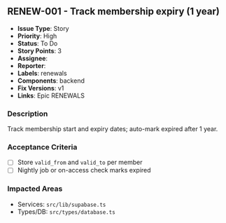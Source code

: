 ## RENEW-001 - Track membership expiry (1 year)

- **Issue Type**: Story
- **Priority**: High
- **Status**: To Do
- **Story Points**: 3
- **Assignee**: 
- **Reporter**: 
- **Labels**: renewals
- **Components**: backend
- **Fix Versions**: v1
- **Links**: Epic RENEWALS

### Description
Track membership start and expiry dates; auto-mark expired after 1 year.

### Acceptance Criteria
- [ ] Store `valid_from` and `valid_to` per member
- [ ] Nightly job or on-access check marks expired

### Impacted Areas
- Services: `src/lib/supabase.ts`
- Types/DB: `src/types/database.ts`
